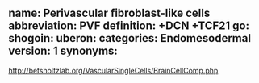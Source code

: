 name: Perivascular fibroblast-like cells
abbreviation: PVF
definition: +DCN +TCF21
go:
shogoin: 
uberon:
categories: Endomesodermal
version: 1
synonyms:
---

http://betsholtzlab.org/VascularSingleCells/BrainCellComp.php